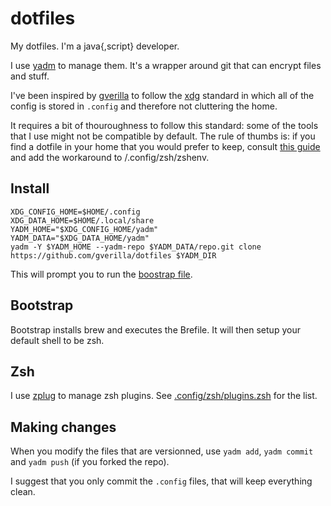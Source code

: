 # dotfiles

My dotfiles. I'm a java{,script} developer.

I use [yadm](https://thelocehiliosan.github.io/yadm/) to manage them. It's a wrapper around git that can encrypt files and stuff.

I've been inspired by [gverilla](https://github.com/gverilla/dotfiles) to follow the [xdg](https://standards.freedesktop.org/basedir-spec/basedir-spec-latest.html)
standard in which all of the config is stored in `.config` and therefore not cluttering the home.

It requires a bit of thouroughness to follow this standard: some of the tools that I use might not be compatible by default.
The rule of thumbs is: if you find a dotfile in your home that you would prefer to keep, consult [this guide](https://wiki.archlinux.org/index.php/XDG_Base_Directory_support) and 
add the workaround to /.config/zsh/zshenv.

## Install

```
XDG_CONFIG_HOME=$HOME/.config
XDG_DATA_HOME=$HOME/.local/share
YADM_HOME="$XDG_CONFIG_HOME/yadm"
YADM_DATA="$XDG_DATA_HOME/yadm"
yadm -Y $YADM_HOME --yadm-repo $YADM_DATA/repo.git clone https://github.com/gverilla/dotfiles $YADM_DIR
```

This will prompt you to run the [boostrap file](https://github.com/geowarin/dotfiles/blob/master/.config/yadm/bootstrap).

## Bootstrap

Bootstrap installs brew and executes the Brefile.
It will then setup your default shell to be zsh.

## Zsh

I use [zplug](https://github.com/zplug/zplug) to manage zsh plugins.
See [.config/zsh/plugins.zsh](https://github.com/geowarin/dotfiles/blob/master/.config/zsh/plugins.zsh) for the list.

## Making changes

When you modify the files that are versionned, use `yadm add`, `yadm commit` and `yadm push` (if you forked the repo).

I suggest that you only commit the `.config` files, that will keep everything clean.

